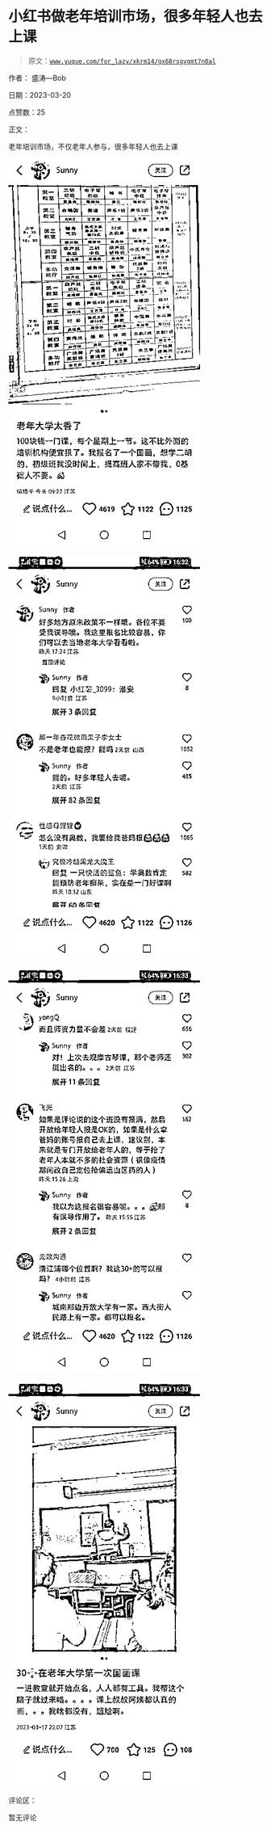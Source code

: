 # 小红书做老年培训市场，很多年轻人也去上课

> 原文：[`www.yuque.com/for_lazy/xkrm14/gx68rsgvgmt7n0al`](https://www.yuque.com/for_lazy/xkrm14/gx68rsgvgmt7n0al)

作者： 盛涛—Bob

日期：2023-03-20

点赞数：25

正文：

老年培训市场，不仅老年人参与，很多年轻人也去上课

![](img/faeae22a4c3e686b48416872feae4a81.png)  

![](img/4089a97314396652eeca1fa3b0f0602c.png)  

![](img/59229257426e51aa15ada4bc95435ac7.png)  

![](img/b4dcedb4d388cd5a002f4fa224e4557c.png)  

评论区：

暂无评论

